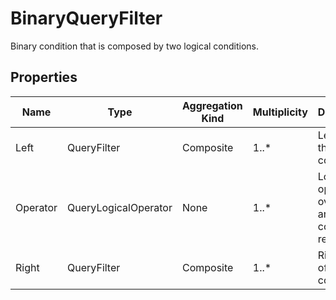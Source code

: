 # BinaryQueryFilter
Binary condition that is composed by two logical conditions.
## Properties
|Name|Type|Aggregation Kind|Multiplicity|Description|
|--|--|--|--|--|
|Left|QueryFilter|Composite|1..*|Left part of the condition.|
|Operator|QueryLogicalOperator|None|1..*|Logical operator over the left and right condition result.|
|Right|QueryFilter|Composite|1..*|Right part of the condition.|
